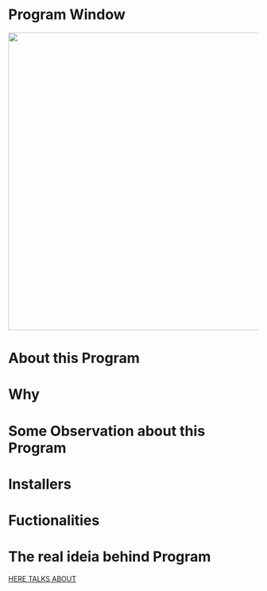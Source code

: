# Program Window

 <p align="center">
 <img src="https://github.com/DIGOARTHUR/Java-01-GUIGuessingGame/blob/master/IMGs/GUI.gif" align="center" height="600" width="710" >
</p>      


 

 # About this Program <!---write here : talk a little about project: what's does, example.  -->

  
  
  
 
 # Why  <!---write here : motivation that led to created ; why did you do this program?   -->



 
 # Some Observation about this Program
 
 # Installers
 
 # Fuctionalities 
 
 # The real ideia behind Program
 
 [HERE TALKS ABOUT](https://github.com/DIGOARTHUR/Cpp-01-GuessingGame#the-real-ideia-behind-program)


 
 




 
 

